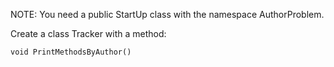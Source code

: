NOTE: You need a public StartUp class with the namespace AuthorProblem.

Create a class Tracker with a method:

	void PrintMethodsByAuthor()
